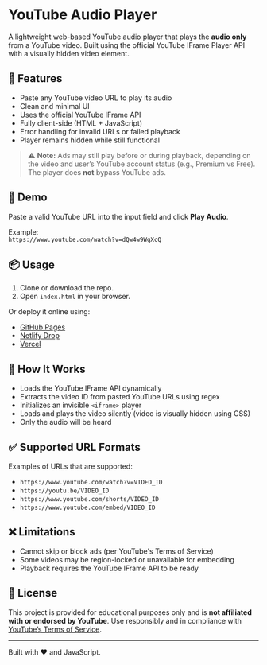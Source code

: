 # YouTube Audio Player

A lightweight web-based YouTube audio player that plays the **audio only** from a YouTube video. Built using the official YouTube IFrame Player API with a visually hidden video element.

## 🚀 Features

- Paste any YouTube video URL to play its audio
- Clean and minimal UI
- Uses the official YouTube IFrame API
- Fully client-side (HTML + JavaScript)
- Error handling for invalid URLs or failed playback
- Player remains hidden while still functional

> ⚠️ **Note:** Ads may still play before or during playback, depending on the video and user’s YouTube account status (e.g., Premium vs Free). The player does **not** bypass YouTube ads.

## 📸 Demo

Paste a valid YouTube URL into the input field and click **Play Audio**.

Example:  
`https://www.youtube.com/watch?v=dQw4w9WgXcQ`

## 📦 Usage

1. Clone or download the repo.
2. Open `index.html` in your browser.

Or deploy it online using:
- [GitHub Pages](https://pages.github.com)
- [Netlify Drop](https://app.netlify.com/drop)
- [Vercel](https://vercel.com)

## 🧠 How It Works

- Loads the YouTube IFrame API dynamically
- Extracts the video ID from pasted YouTube URLs using regex
- Initializes an invisible `<iframe>` player
- Loads and plays the video silently (video is visually hidden using CSS)
- Only the audio will be heard

## ✅ Supported URL Formats

Examples of URLs that are supported:

- `https://www.youtube.com/watch?v=VIDEO_ID`
- `https://youtu.be/VIDEO_ID`
- `https://www.youtube.com/shorts/VIDEO_ID`
- `https://www.youtube.com/embed/VIDEO_ID`

## ❌ Limitations

- Cannot skip or block ads (per YouTube's Terms of Service)
- Some videos may be region-locked or unavailable for embedding
- Playback requires the YouTube IFrame API to be ready

## 📄 License

This project is provided for educational purposes only and is **not affiliated with or endorsed by YouTube**. Use responsibly and in compliance with [YouTube’s Terms of Service](https://www.youtube.com/t/terms).

---

Built with ❤️ and JavaScript.


